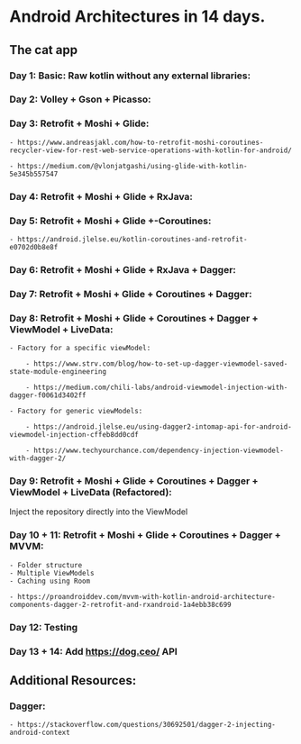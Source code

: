 # Android Architectures in 14 days.

## The cat app

### Day 1: Basic: Raw kotlin without any external libraries:

### Day 2: Volley + Gson + Picasso:

### Day 3: Retrofit + Moshi + Glide:

    - https://www.andreasjakl.com/how-to-retrofit-moshi-coroutines-recycler-view-for-rest-web-service-operations-with-kotlin-for-android/

    - https://medium.com/@vlonjatgashi/using-glide-with-kotlin-5e345b557547

### Day 4: Retrofit + Moshi + Glide + RxJava:

### Day 5: Retrofit + Moshi + Glide +-Coroutines:

    - https://android.jlelse.eu/kotlin-coroutines-and-retrofit-e0702d0b8e8f

### Day 6: Retrofit + Moshi + Glide + RxJava + Dagger:

### Day 7: Retrofit + Moshi + Glide + Coroutines + Dagger:

### Day 8: Retrofit + Moshi + Glide + Coroutines + Dagger + ViewModel + LiveData:

    - Factory for a specific viewModel: 

        - https://www.strv.com/blog/how-to-set-up-dagger-viewmodel-saved-state-module-engineering

        - https://medium.com/chili-labs/android-viewmodel-injection-with-dagger-f0061d3402ff 

    - Factory for generic viewModels: 

        - https://android.jlelse.eu/using-dagger2-intomap-api-for-android-viewmodel-injection-cffeb8dd0cdf

        - https://www.techyourchance.com/dependency-injection-viewmodel-with-dagger-2/

### Day 9: Retrofit + Moshi + Glide + Coroutines + Dagger + ViewModel + LiveData (Refactored):

Inject the repository directly into the ViewModel


### Day 10 + 11: Retrofit + Moshi + Glide + Coroutines + Dagger + MVVM:

    - Folder structure
    - Multiple ViewModels
    - Caching using Room
    
    - https://proandroiddev.com/mvvm-with-kotlin-android-architecture-components-dagger-2-retrofit-and-rxandroid-1a4ebb38c699

### Day 12: Testing

### Day 13 + 14: Add https://dog.ceo/ API

## Additional Resources:

### Dagger:

    - https://stackoverflow.com/questions/30692501/dagger-2-injecting-android-context
